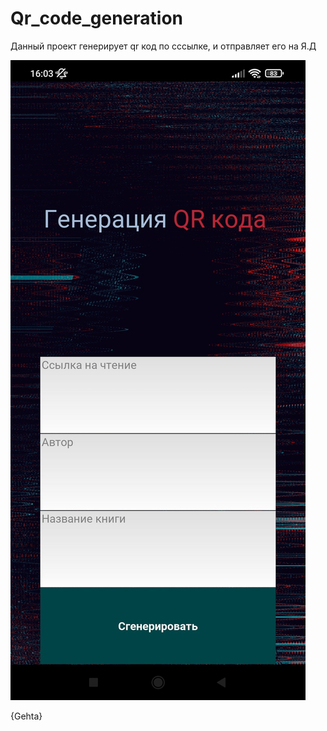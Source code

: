 # Qr_code_generation
Данный проект генерирует qr код по сссылке, и отправляет его на Я.Д

![Screenshot](https://github.com/gehat/Qr_code_generation/blob/master/3skyRileaBM.jpg)

{Gehta}
